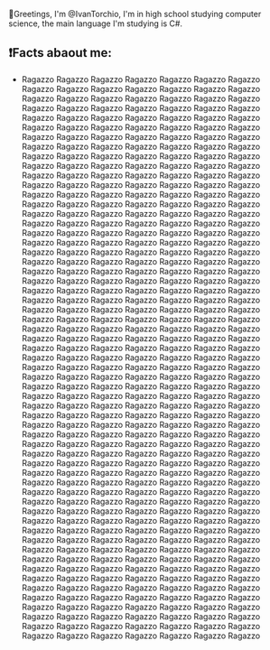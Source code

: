 👋Greetings, I'm @IvanTorchio, I'm in high school studying computer science, the main language I'm studying is C#.

## ❗Facts abaout me:

- Ragazzo Ragazzo Ragazzo Ragazzo Ragazzo Ragazzo Ragazzo Ragazzo Ragazzo Ragazzo Ragazzo Ragazzo Ragazzo Ragazzo Ragazzo Ragazzo Ragazzo Ragazzo Ragazzo Ragazzo Ragazzo Ragazzo Ragazzo Ragazzo Ragazzo Ragazzo Ragazzo Ragazzo Ragazzo Ragazzo Ragazzo Ragazzo Ragazzo Ragazzo Ragazzo Ragazzo Ragazzo Ragazzo Ragazzo Ragazzo Ragazzo Ragazzo Ragazzo Ragazzo Ragazzo Ragazzo Ragazzo Ragazzo Ragazzo Ragazzo Ragazzo Ragazzo Ragazzo Ragazzo Ragazzo Ragazzo Ragazzo Ragazzo Ragazzo Ragazzo Ragazzo Ragazzo Ragazzo Ragazzo Ragazzo Ragazzo Ragazzo Ragazzo Ragazzo Ragazzo Ragazzo Ragazzo Ragazzo Ragazzo Ragazzo Ragazzo Ragazzo Ragazzo Ragazzo Ragazzo Ragazzo Ragazzo Ragazzo Ragazzo Ragazzo Ragazzo Ragazzo Ragazzo Ragazzo Ragazzo Ragazzo Ragazzo Ragazzo Ragazzo Ragazzo Ragazzo Ragazzo Ragazzo Ragazzo Ragazzo Ragazzo Ragazzo Ragazzo Ragazzo Ragazzo Ragazzo Ragazzo Ragazzo Ragazzo Ragazzo Ragazzo Ragazzo Ragazzo Ragazzo Ragazzo Ragazzo Ragazzo Ragazzo Ragazzo Ragazzo Ragazzo Ragazzo Ragazzo Ragazzo Ragazzo Ragazzo Ragazzo Ragazzo Ragazzo Ragazzo Ragazzo Ragazzo Ragazzo Ragazzo Ragazzo Ragazzo Ragazzo Ragazzo Ragazzo Ragazzo Ragazzo Ragazzo Ragazzo Ragazzo Ragazzo Ragazzo Ragazzo Ragazzo Ragazzo Ragazzo Ragazzo Ragazzo Ragazzo Ragazzo Ragazzo Ragazzo Ragazzo Ragazzo Ragazzo Ragazzo Ragazzo Ragazzo Ragazzo Ragazzo Ragazzo Ragazzo Ragazzo Ragazzo Ragazzo Ragazzo Ragazzo Ragazzo Ragazzo Ragazzo Ragazzo Ragazzo Ragazzo Ragazzo Ragazzo Ragazzo Ragazzo Ragazzo Ragazzo Ragazzo Ragazzo Ragazzo Ragazzo Ragazzo Ragazzo Ragazzo Ragazzo Ragazzo Ragazzo Ragazzo Ragazzo Ragazzo Ragazzo Ragazzo Ragazzo Ragazzo Ragazzo Ragazzo Ragazzo Ragazzo Ragazzo Ragazzo Ragazzo Ragazzo Ragazzo Ragazzo Ragazzo Ragazzo Ragazzo Ragazzo Ragazzo Ragazzo Ragazzo Ragazzo Ragazzo Ragazzo Ragazzo Ragazzo Ragazzo Ragazzo Ragazzo Ragazzo Ragazzo Ragazzo Ragazzo Ragazzo Ragazzo Ragazzo Ragazzo Ragazzo Ragazzo Ragazzo Ragazzo Ragazzo Ragazzo Ragazzo Ragazzo Ragazzo Ragazzo Ragazzo Ragazzo Ragazzo Ragazzo Ragazzo Ragazzo Ragazzo Ragazzo Ragazzo Ragazzo Ragazzo Ragazzo Ragazzo Ragazzo Ragazzo Ragazzo Ragazzo Ragazzo Ragazzo Ragazzo Ragazzo Ragazzo Ragazzo Ragazzo Ragazzo Ragazzo Ragazzo Ragazzo Ragazzo Ragazzo Ragazzo Ragazzo Ragazzo Ragazzo Ragazzo Ragazzo Ragazzo Ragazzo Ragazzo Ragazzo Ragazzo Ragazzo Ragazzo Ragazzo Ragazzo Ragazzo Ragazzo Ragazzo Ragazzo Ragazzo Ragazzo Ragazzo Ragazzo Ragazzo Ragazzo Ragazzo Ragazzo Ragazzo Ragazzo Ragazzo Ragazzo Ragazzo Ragazzo Ragazzo Ragazzo Ragazzo Ragazzo Ragazzo Ragazzo Ragazzo Ragazzo Ragazzo Ragazzo Ragazzo Ragazzo Ragazzo Ragazzo Ragazzo Ragazzo Ragazzo Ragazzo Ragazzo Ragazzo Ragazzo Ragazzo Ragazzo Ragazzo Ragazzo Ragazzo Ragazzo Ragazzo Ragazzo Ragazzo Ragazzo Ragazzo Ragazzo Ragazzo Ragazzo Ragazzo Ragazzo Ragazzo Ragazzo Ragazzo Ragazzo Ragazzo Ragazzo Ragazzo Ragazzo Ragazzo Ragazzo Ragazzo Ragazzo Ragazzo Ragazzo Ragazzo Ragazzo Ragazzo Ragazzo Ragazzo Ragazzo Ragazzo Ragazzo Ragazzo Ragazzo Ragazzo Ragazzo Ragazzo Ragazzo Ragazzo Ragazzo Ragazzo Ragazzo Ragazzo Ragazzo Ragazzo Ragazzo Ragazzo Ragazzo Ragazzo Ragazzo Ragazzo Ragazzo Ragazzo Ragazzo Ragazzo Ragazzo Ragazzo Ragazzo Ragazzo Ragazzo Ragazzo Ragazzo Ragazzo Ragazzo Ragazzo Ragazzo Ragazzo Ragazzo Ragazzo Ragazzo Ragazzo Ragazzo Ragazzo Ragazzo Ragazzo Ragazzo Ragazzo Ragazzo Ragazzo Ragazzo 
